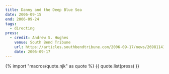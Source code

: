 ```yaml
---
title: Danny and the Deep Blue Sea
date: 2006-09-15
end: 2006-09-24
tags:
  - directing
press:
  - credit: Andrew S. Hughes
    venue: South Bend Tribune
    url: https://articles.southbendtribune.com/2006-09-17/news/26981141_1_danny-and-roberta-dance-characters
    date: 2006-09-17
---
```


{% import "macros/quote.njk" as quote %}
{{ quote.list(press) }}
